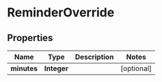

# ReminderOverride


## Properties

| Name | Type | Description | Notes |
|------------ | ------------- | ------------- | -------------|
|**minutes** | **Integer** |  |  [optional] |



